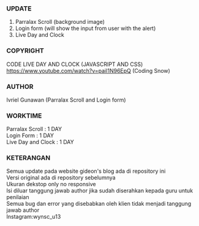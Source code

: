 ### UPDATE
1. Parralax Scroll (background image)
2. Login form (will show the input from user with the alert)
3. Live Day and Clock

### COPYRIGHT
CODE LIVE DAY AND CLOCK (JAVASCRIPT AND CSS)
https://www.youtube.com/watch?v=paiI1N96EpQ (Coding Snow)

### AUTHOR
Ivriel Gunawan (Parralax Scroll and Login form)

### WORKTIME
Parralax Scroll    : 1 DAY\
Login Form         : 1 DAY\
Live Day and Clock : 1 DAY

### KETERANGAN
Semua update pada website gideon's blog ada di repository ini\
Versi original ada di repository sebelumnya\
Ukuran dekstop only no responsive\
Isi diluar tanggung jawab author jika sudah diserahkan kepada guru untuk penilaian\
Semua bug dan error yang disebabkan oleh klien tidak menjadi tanggung jawab author\
Instagram:wynsc_u13
